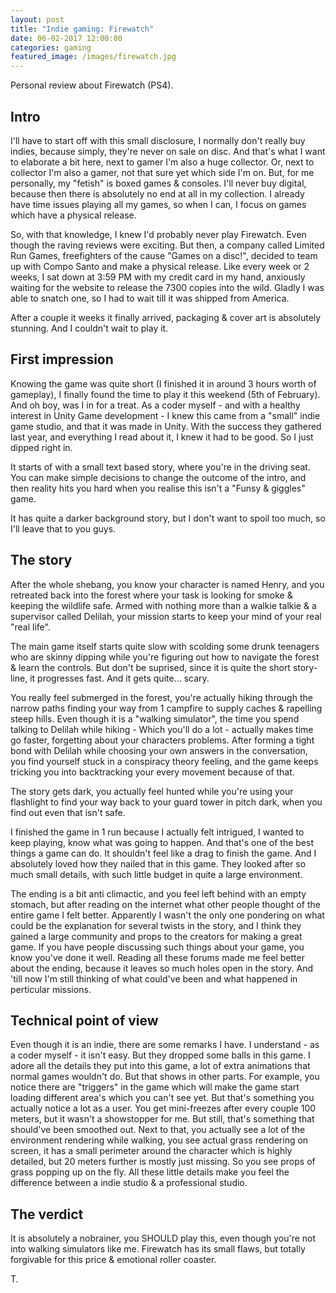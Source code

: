 ```yaml
---
layout: post
title: "Indie gaming: Firewatch"
date: 06-02-2017 12:00:00
categories: gaming
featured_image: /images/firewatch.jpg
---
```


Personal review about Firewatch (PS4).

## Intro

I'll have to start off with this small disclosure, I normally don't really buy indies, because simply, they're never on sale on disc.
And that's what I want to elaborate a bit here, next to gamer I'm also a huge collector. Or, next to collector I'm also a gamer, not that sure yet which side I'm on.
But, for me personally, my "fetish" is boxed games & consoles. I'll never buy digital, because then there is absolutely no end at all in my collection.
I already have time issues playing all my games, so when I can, I focus on games which have a physical release.

So, with that knowledge, I knew I'd probably never play Firewatch. Even though the raving reviews were exciting.
But then, a company called Limited Run Games, freefighters of the cause "Games on a disc!", decided to team up with Compo Santo and make a physical release.
Like every week or 2 weeks, I sat down at 3:59 PM with my credit card in my hand, anxiously waiting for the website to release the 7300 copies into the wild.
Gladly I was able to snatch one, so I had to wait till it was shipped from America.

After a couple it weeks it finally arrived, packaging & cover art is absolutely stunning. And I couldn't wait to play it.

## First impression

Knowing the game was quite short (I finished it in around 3 hours worth of gameplay), I finally found the time to play it this weekend (5th of February).
And oh boy, was I in for a treat. As a coder myself - and with a healthy interest in Unity Game development - I knew this came from a "small" indie game studio, and that it was made in Unity.
With the success they gathered last year, and everything I read about it, I knew it had to be good. So I just dipped right in.

It starts of with a small text based story, where you're in the driving seat.
You can make simple decisions to change the outcome of the intro, and then reality hits you hard when you realise this isn't a "Funsy & giggles" game.

It has quite a darker background story, but I don't want to spoil too much, so I'll leave that to you guys.

## The story

After the whole shebang, you know your character is named Henry, and you retreated back into the forest where your task is looking for smoke & keeping the wildlife safe.
Armed with nothing more than a walkie talkie & a supervisor called Delilah, your mission starts to keep your mind of your real "real life".

The main game itself starts quite slow with scolding some drunk teenagers who are skinny dipping while you're figuring out how to navigate the forest & learn the controls.
But don't be suprised, since it is quite the short story-line, it progresses fast. And it gets quite... scary.

You really feel submerged in the forest, you're actually hiking through the narrow paths finding your way from 1 campfire to supply caches & rapelling steep hills.
Even though it is a "walking simulator", the time you spend talking to Delilah while hiking - Which you'll do a lot - actually makes time go faster, forgetting about your characters problems.
After forming a tight bond with Delilah while choosing your own answers in the conversation, you find yourself stuck in a conspiracy theory feeling, and the game keeps tricking you into backtracking your every movement because of that.

The story gets dark, you actually feel hunted while you're using your flashlight to find your way back to your guard tower in pitch dark, when you find out even that isn't safe.  

I finished the game in 1 run because I actually felt intrigued, I wanted to keep playing, know what was going to happen. And that's one of the best things a game can do.
It shouldn't feel like a drag to finish the game. And I absolutely loved how they nailed that in this game. They looked after so much small details, with such little budget in quite a large environment.

The ending is a bit anti climactic, and you feel left behind with an empty stomach, but after reading on the internet what other people thought of the entire game I felt better.
Apparently I wasn't the only one pondering on what could be the explanation for several twists in the story, and I think they gained a large community and props to the creators for making a great game. If you have people discussing such things about your game, you know you've done it well.
Reading all these forums made me feel better about the ending, because it leaves so much holes open in the story. And 'till now I'm still thinking of what could've been and what happened in perticular missions.

## Technical point of view

Even though it is an indie, there are some remarks I have. I understand - as a coder myself - it isn't easy. But they dropped some balls in this game.
I adore all the details they put into this game, a lot of extra animations that normal games wouldn't do. But that shows in other parts.
For example, you notice there are "triggers" in the game which will make the game start loading different area's which you can't see yet. But that's something you actually notice a lot as a user.
You get mini-freezes after every couple 100 meters, but it wasn't a showstopper for me. But still, that's something that should've been smoothed out.
Next to that, you actually see a lot of the environment rendering while walking, you see actual grass rendering on screen, it has a small perimeter around the character which is highly detailed, but 20 meters further is mostly just missing. So you see props of grass popping up on the fly. All these little details make you feel the difference between a indie studio & a professional studio.

## The verdict

It is absolutely a nobrainer, you SHOULD play this, even though you're not into walking simulators like me.
Firewatch has its small flaws, but totally forgivable for this price & emotional roller coaster.

T.
